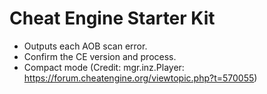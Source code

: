 # Cheat Engine Starter Kit
* Outputs each AOB scan error.
* Confirm the CE version and process.
* Compact mode (Credit: mgr.inz.Player: https://forum.cheatengine.org/viewtopic.php?t=570055)
